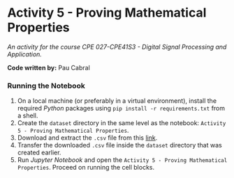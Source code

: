 # Activity 5 - Proving Mathematical Properties
*An activity for the course CPE 027-CPE41S3 - Digital Signal Processing and Application.*

**Code written by:** Pau Cabral

### Running the Notebook
1. On a local machine (or preferably in a virtual environment), install the required *Python* packages using `pip install -r requirements.txt` from a shell.
2. Create the `dataset` directory in the same level as the notebook: `Activity 5 - Proving Mathematical Properties`.
3. Download and extract the `.csv` file from this [link](https://drive.google.com/drive/folders/1HcjjuCeSB-TMo22zuxGHd40agsgbISxm?usp=sharing).
4. Transfer the downloaded `.csv` file inside the `dataset` directory that was created earlier.
5. Run *Jupyter Notebook* and open the `Activity 5 - Proving Mathematical Properties`. Proceed on running the cell blocks.
